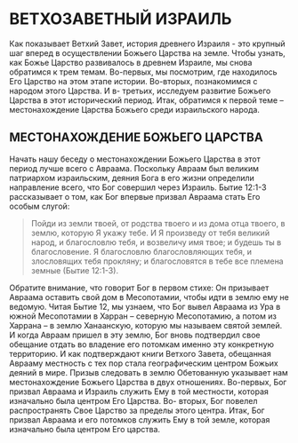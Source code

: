 # ВЕТХОЗАВЕТНЫЙ ИЗРАИЛЬ

Как показывает Ветхий Завет, история древнего Израиля - это крупный шаг вперед в осуществлении Божьего Царства на земле.
Чтобы узнать, как Божье Царство развивалось в древнем Израиле, мы снова обратимся к трем темам. Во-первых, мы посмотрим, где находилось Его Царство на этом этапе истории. Во-вторых, познакомимся с народом этого Царства. И в- третьих, исследуем развитие Божьего Царства в этот исторический период. Итак, обратимся к первой теме – местонахождение Царства Божьего среди израильского народа.

## МЕСТОНАХОЖДЕНИЕ БОЖЬЕГО ЦАРСТВА

Начать нашу беседу о местонахождении Божьего Царства в этот период лучше всего с Авраама. Поскольку Авраам был великим патриархом израильским, деяния Бога в его жизни определили направление всего, что Бог совершил через Израиль.
Бытие 12:1-3 рассказывает о том, как Бог впервые призвал Авраама стать Его особым слугой:

> Пойди из земли твоей, от родства твоего и из дома отца твоего, в землю, которую Я укажу тебе. И Я произведу от тебя великий народ, и благословлю тебя, и возвеличу имя твое; и будешь ты в благословение. Я благословлю благословляющих тебя, и злословящих тебя прокляну; и благословятся в тебе все племена земные (Бытие 12:1-3).

Обратите внимание, что говорит Бог в первом стихе: Он призывает Авраама оставить свой дом в Месопотамии, чтобы идти в землю ему не ведомую.
Читая Бытие 12, мы узнаем, что Бог вывел Авраама из Ура в южной Месопотамии в Харран – северную Месопотамию, а потом из Харрана – в землю Ханаанскую, которую мы называем святой землей. И когда Авраам пришел в эту землю, Бог вновь подтвердил свое обещание отдать во владение его потомкам именно эту конкретную территорию. И как подтверждают книги Ветхого Завета, обещанная Аврааму местность с тех пор стала географическим центром Божьих деяний в мире.
Призыв следовать в землю Обетованную указывает нам местонахождение Божьего Царства в двух отношениях. Во-первых, Бог призвал Авраама и Израиль служить Ему в той местности, которая изначально была центром Его Царства. Во- вторых, Бог повелел распространять Свое Царство за пределы этого центра.
Итак, Бог призвал Авраама и его потомков служить Ему в той земле, которая изначально была центром Его царства.

